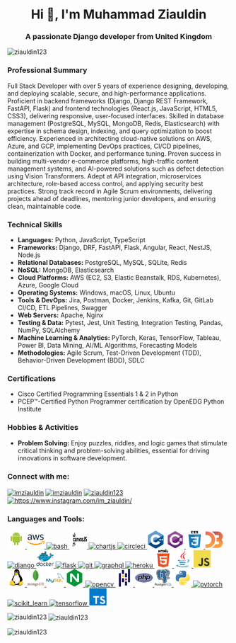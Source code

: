<h1 align="center">Hi 👋, I'm Muhammad Ziauldin</h1>
<h3 align="center">A passionate Django developer from United Kingdom</h3>

<p align="left"> <img src="https://komarev.com/ghpvc/?username=ziauldin123&label=Profile%20views&color=0e75b6&style=flat" alt="ziauldin123" /> </p>
<h3 align="left">Professional Summary</h3>
<p>
Full Stack Developer with over 5 years of experience designing, developing, and deploying scalable, secure, and high-performance applications. Proficient in backend frameworks (Django, Django REST Framework, FastAPI, Flask) and frontend technologies (React.js, JavaScript, HTML5, CSS3), delivering responsive, user-focused interfaces. Skilled in database management (PostgreSQL, MySQL, MongoDB, Redis, Elasticsearch) with expertise in schema design, indexing, and query optimization to boost efficiency. Experienced in architecting cloud-native solutions on AWS, Azure, and GCP, implementing DevOps practices, CI/CD pipelines, containerization with Docker, and performance tuning. Proven success in building multi-vendor e-commerce platforms, high-traffic content management systems, and AI-powered solutions such as defect detection using Vision Transformers. Adept at API integration, microservices architecture, role-based access control, and applying security best practices. Strong track record in Agile Scrum environments, delivering projects ahead of deadlines, mentoring junior developers, and ensuring clean, maintainable code.
</p>

<h3 align="left">Technical Skills</h3>
<ul>
  <li><strong>Languages:</strong> Python, JavaScript, TypeScript</li>
  <li><strong>Frameworks:</strong> Django, DRF, FastAPI, Flask, Angular, React, NestJS, Node.js</li>
  <li><strong>Relational Databases:</strong> PostgreSQL, MySQL, SQLite, Redis</li>
  <li><strong>NoSQL:</strong> MongoDB, Elasticsearch</li>
  <li><strong>Cloud Platforms:</strong> AWS (EC2, S3, Elastic Beanstalk, RDS, Kubernetes), Azure, Google Cloud</li>
  <li><strong>Operating Systems:</strong> Windows, macOS, Linux, Ubuntu</li>
  <li><strong>Tools & DevOps:</strong> Jira, Postman, Docker, Jenkins, Kafka, Git, GitLab CI/CD, ETL Pipelines, Swagger</li>
  <li><strong>Web Servers:</strong> Apache, Nginx</li>
  <li><strong>Testing & Data:</strong> Pytest, Jest, Unit Testing, Integration Testing, Pandas, NumPy, SQLAlchemy</li>
  <li><strong>Machine Learning & Analytics:</strong> PyTorch, Keras, TensorFlow, Tableau, Power BI, Data Mining, AI/ML Algorithms, Forecasting Models</li>
  <li><strong>Methodologies:</strong> Agile Scrum, Test-Driven Development (TDD), Behavior-Driven Development (BDD), SDLC</li>
</ul>

<h3 align="left">Certifications</h3>
<ul>
  <li>Cisco Certified Programming Essentials 1 & 2 in Python</li>
  <li>PCEP™-Certified Python Programmer certification by OpenEDG Python Institute</li>
</ul>

<h3 align="left">Hobbies & Activities</h3>
<ul>
  <li><strong>Problem Solving:</strong> Enjoy puzzles, riddles, and logic games that stimulate critical thinking and problem-solving abilities, essential for driving innovations in software development.</li>
</ul>

<h3 align="left">Connect with me:</h3>
<p align="left">
<a href="https://twitter.com/imziauldin" target="blank"><img align="center" src="https://raw.githubusercontent.com/rahuldkjain/github-profile-readme-generator/master/src/images/icons/Social/twitter.svg" alt="imziauldin" height="30" width="40" /></a>
<a href="https://linkedin.com/in/imziauldin" target="blank"><img align="center" src="https://raw.githubusercontent.com/rahuldkjain/github-profile-readme-generator/master/src/images/icons/Social/linked-in-alt.svg" alt="imziauldin" height="30" width="40" /></a>
<a href="https://fb.com/ziauldin123" target="blank"><img align="center" src="https://raw.githubusercontent.com/rahuldkjain/github-profile-readme-generator/master/src/images/icons/Social/facebook.svg" alt="ziauldin123" height="30" width="40" /></a>
<a href="https://instagram.com/https://www.instagram.com/im_ziauldin/" target="blank"><img align="center" src="https://raw.githubusercontent.com/rahuldkjain/github-profile-readme-generator/master/src/images/icons/Social/instagram.svg" alt="https://www.instagram.com/im_ziauldin/" height="30" width="40" /></a>
</p>

<h3 align="left">Languages and Tools:</h3>
<p align="left">
  <a href="https://developer.android.com" target="_blank" rel="noreferrer">
    <img src="https://raw.githubusercontent.com/devicons/devicon/master/icons/android/android-original-wordmark.svg" alt="android" width="40" height="40"/>
  </a>
  <a href="https://aws.amazon.com" target="_blank" rel="noreferrer">
    <img src="https://raw.githubusercontent.com/devicons/devicon/master/icons/amazonwebservices/amazonwebservices-original-wordmark.svg" alt="aws" width="40" height="40"/>
  </a>
  <a href="https://www.gnu.org/software/bash/" target="_blank" rel="noreferrer">
    <img src="https://www.vectorlogo.zone/logos/gnu_bash/gnu_bash-icon.svg" alt="bash" width="40" height="40"/>
  </a>
  <a href="https://canvasjs.com" target="_blank" rel="noreferrer">
    <img src="https://raw.githubusercontent.com/Hardik0307/Hardik0307/master/assets/canvasjs-charts.svg" alt="canvasjs" width="40" height="40"/>
  </a>
  <a href="https://www.chartjs.org" target="_blank" rel="noreferrer">
    <img src="https://www.chartjs.org/media/logo-title.svg" alt="chartjs" width="40" height="40"/>
  </a>
  <a href="https://circleci.com" target="_blank" rel="noreferrer">
    <img src="https://www.vectorlogo.zone/logos/circleci/circleci-icon.svg" alt="circleci" width="40" height="40"/>
  </a>
  <a href="https://www.w3schools.com/cpp/" target="_blank" rel="noreferrer">
    <img src="https://raw.githubusercontent.com/devicons/devicon/master/icons/cplusplus/cplusplus-original.svg" alt="cplusplus" width="40" height="40"/>
  </a>
  <a href="https://www.w3schools.com/cs/" target="_blank" rel="noreferrer">
    <img src="https://raw.githubusercontent.com/devicons/devicon/master/icons/csharp/csharp-original.svg" alt="csharp" width="40" height="40"/>
  </a>
  <a href="https://www.w3schools.com/css/" target="_blank" rel="noreferrer">
    <img src="https://raw.githubusercontent.com/devicons/devicon/master/icons/css3/css3-original-wordmark.svg" alt="css3" width="40" height="40"/>
  </a>
  <a href="https://d3js.org/" target="_blank" rel="noreferrer">
    <img src="https://raw.githubusercontent.com/devicons/devicon/master/icons/d3js/d3js-original.svg" alt="d3js" width="40" height="40"/>
  </a>
  <a href="https://www.djangoproject.com/" target="_blank" rel="noreferrer">
    <img src="https://cdn.worldvectorlogo.com/logos/django.svg" alt="django" width="40" height="40"/>
  </a>
  <a href="https://www.docker.com/" target="_blank" rel="noreferrer">
    <img src="https://raw.githubusercontent.com/devicons/devicon/master/icons/docker/docker-original-wordmark.svg" alt="docker" width="40" height="40"/>
  </a>
  <a href="https://flask.palletsprojects.com/" target="_blank" rel="noreferrer">
    <img src="https://www.vectorlogo.zone/logos/pocoo_flask/pocoo_flask-icon.svg" alt="flask" width="40" height="40"/>
  </a>
  <a href="https://git-scm.com/" target="_blank" rel="noreferrer">
    <img src="https://www.vectorlogo.zone/logos/git-scm/git-scm-icon.svg" alt="git" width="40" height="40"/>
  </a>
  <a href="https://graphql.org" target="_blank" rel="noreferrer">
    <img src="https://www.vectorlogo.zone/logos/graphql/graphql-icon.svg" alt="graphql" width="40" height="40"/>
  </a>
  <a href="https://heroku.com" target="_blank" rel="noreferrer">
    <img src="https://www.vectorlogo.zone/logos/heroku/heroku-icon.svg" alt="heroku" width="40" height="40"/>
  </a>
  <a href="https://www.w3.org/html/" target="_blank" rel="noreferrer">
    <img src="https://raw.githubusercontent.com/devicons/devicon/master/icons/html5/html5-original-wordmark.svg" alt="html5" width="40" height="40"/>
  </a>
  <a href="https://www.java.com" target="_blank" rel="noreferrer">
    <img src="https://raw.githubusercontent.com/devicons/devicon/master/icons/java/java-original.svg" alt="java" width="40" height="40"/>
  </a>
  <a href="https://developer.mozilla.org/en-US/docs/Web/JavaScript" target="_blank" rel="noreferrer">
    <img src="https://raw.githubusercontent.com/devicons/devicon/master/icons/javascript/javascript-original.svg" alt="javascript" width="40" height="40"/>
  </a>
  <a href="https://www.linux.org/" target="_blank" rel="noreferrer">
    <img src="https://raw.githubusercontent.com/devicons/devicon/master/icons/linux/linux-original.svg" alt="linux" width="40" height="40"/>
  </a>
  <a href="https://www.mongodb.com/" target="_blank" rel="noreferrer">
    <img src="https://raw.githubusercontent.com/devicons/devicon/master/icons/mongodb/mongodb-original-wordmark.svg" alt="mongodb" width="40" height="40"/>
  </a>
  <a href="https://www.mysql.com/" target="_blank" rel="noreferrer">
    <img src="https://raw.githubusercontent.com/devicons/devicon/master/icons/mysql/mysql-original-wordmark.svg" alt="mysql" width="40" height="40"/>
  </a>
  <a href="https://www.nginx.com" target="_blank" rel="noreferrer">
    <img src="https://raw.githubusercontent.com/devicons/devicon/master/icons/nginx/nginx-original.svg" alt="nginx" width="40" height="40"/>
  </a>
  <a href="https://opencv.org/" target="_blank" rel="noreferrer">
    <img src="https://www.vectorlogo.zone/logos/opencv/opencv-icon.svg" alt="opencv" width="40" height="40"/>
  </a>
  <a href="https://pandas.pydata.org/" target="_blank" rel="noreferrer">
    <img src="https://raw.githubusercontent.com/devicons/devicon/2ae2a900d2f041da66e950e4d48052658d850630/icons/pandas/pandas-original.svg" alt="pandas" width="40" height="40"/>
  </a>
  <a href="https://www.php.net" target="_blank" rel="noreferrer">
    <img src="https://raw.githubusercontent.com/devicons/devicon/master/icons/php/php-original.svg" alt="php" width="40" height="40"/>
  </a>
  <a href="https://www.postgresql.org" target="_blank" rel="noreferrer">
    <img src="https://raw.githubusercontent.com/devicons/devicon/master/icons/postgresql/postgresql-original-wordmark.svg" alt="postgresql" width="40" height="40"/>
  </a>
  <a href="https://www.python.org" target="_blank" rel="noreferrer">
    <img src="https://raw.githubusercontent.com/devicons/devicon/master/icons/python/python-original.svg" alt="python" width="40" height="40"/>
  </a>
  <a href="https://pytorch.org/" target="_blank" rel="noreferrer">
    <img src="https://www.vectorlogo.zone/logos/pytorch/pytorch-icon.svg" alt="pytorch" width="40" height="40"/>
  </a>
  <a href="https://scikit-learn.org/" target="_blank" rel="noreferrer">
    <img src="https://upload.wikimedia.org/wikipedia/commons/0/05/Scikit_learn_logo_small.svg" alt="scikit_learn" width="40" height="40"/>
  </a>
  <a href="https://www.tensorflow.org" target="_blank" rel="noreferrer">
    <img src="https://www.vectorlogo.zone/logos/tensorflow/tensorflow-icon.svg" alt="tensorflow" width="40" height="40"/>
  </a>
  <a href="https://www.typescriptlang.org/" target="_blank" rel="noreferrer">
    <img src="https://raw.githubusercontent.com/devicons/devicon/master/icons/typescript/typescript-original.svg" alt="typescript" width="40" height="40"/>
  </a>
</p>
<p><img align="left" src="https://github-readme-stats.vercel.app/api/top-langs?username=ziauldin123&show_icons=true&locale=en&layout=compact" alt="ziauldin123" /></p>

<p>&nbsp;<img align="center" src="https://github-readme-stats.vercel.app/api?username=ziauldin123&show_icons=true&locale=en" alt="ziauldin123" /></p>

<p><img align="center" src="https://github-readme-streak-stats.herokuapp.com/?user=ziauldin123&" alt="ziauldin123" /></p>
